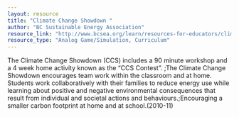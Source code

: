 ```yaml
---
layout: resource
title: "Climate Change Showdown "
author: "BC Sustainable Energy Association"
resource_link: "http://www.bcsea.org/learn/resources-for-educators/climate-change-showdown"
resource_type: "Analog Game/Simulation, Curriculum"
---
```


The Climate Change Showdown (CCS) includes a 90 minute workshop and a 4 week home activity known as the “CCS Contest”. ;The Climate Change Showdown encourages team work within the classroom and at home. Students work collaboratively with their families to reduce energy use while learning about positive and negative environmental consequences that result from individual and societal actions and behaviours.;Encouraging a smaller carbon footprint at home and at school.(2010-11)
